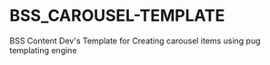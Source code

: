 # BSS_CAROUSEL-TEMPLATE
BSS Content Dev's Template for Creating carousel items using pug templating engine
